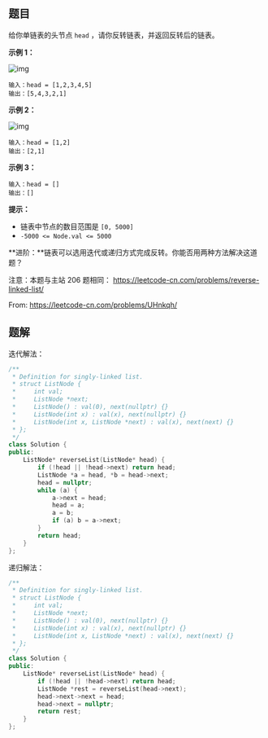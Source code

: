 ## 题目

给你单链表的头节点 `head` ，请你反转链表，并返回反转后的链表。

 

**示例 1：**

![img](https://mdpicbed.oss-cn-hongkong.aliyuncs.com/imgs/rev1ex1.jpg)

```
输入：head = [1,2,3,4,5]
输出：[5,4,3,2,1]
```

**示例 2：**

![img](https://mdpicbed.oss-cn-hongkong.aliyuncs.com/imgs/rev1ex2.jpg)

```
输入：head = [1,2]
输出：[2,1]
```

**示例 3：**

```
输入：head = []
输出：[]
```

 

**提示：**

- 链表中节点的数目范围是 `[0, 5000]`
- `-5000 <= Node.val <= 5000`

 

**进阶：**链表可以选用迭代或递归方式完成反转。你能否用两种方法解决这道题？



注意：本题与主站 206 题相同： https://leetcode-cn.com/problems/reverse-linked-list/

From: https://leetcode-cn.com/problems/UHnkqh/



## 题解

迭代解法：

```c++
/**
 * Definition for singly-linked list.
 * struct ListNode {
 *     int val;
 *     ListNode *next;
 *     ListNode() : val(0), next(nullptr) {}
 *     ListNode(int x) : val(x), next(nullptr) {}
 *     ListNode(int x, ListNode *next) : val(x), next(next) {}
 * };
 */
class Solution {
public:
    ListNode* reverseList(ListNode* head) {
        if (!head || !head->next) return head;
        ListNode *a = head, *b = head->next;
        head = nullptr;
        while (a) {
            a->next = head;
            head = a;
            a = b;
            if (a) b = a->next;
        }
        return head;
    }
};
```

递归解法：

```c++
/**
 * Definition for singly-linked list.
 * struct ListNode {
 *     int val;
 *     ListNode *next;
 *     ListNode() : val(0), next(nullptr) {}
 *     ListNode(int x) : val(x), next(nullptr) {}
 *     ListNode(int x, ListNode *next) : val(x), next(next) {}
 * };
 */
class Solution {
public:
    ListNode* reverseList(ListNode* head) {
        if (!head || !head->next) return head;
        ListNode *rest = reverseList(head->next);
        head->next->next = head;
        head->next = nullptr;
        return rest;
    }
};
```

